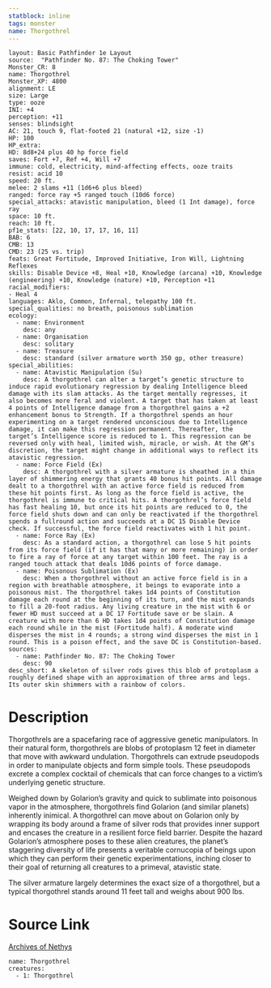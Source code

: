 ```yaml
---
statblock: inline
tags: monster
name: Thorgothrel
---
```

```statblock
layout: Basic Pathfinder 1e Layout
source:  "Pathfinder No. 87: The Choking Tower"
Monster_CR: 8
name: Thorgothrel
Monster_XP: 4800
alignment: LE
size: Large
type: ooze
INI: +4
perception: +11
senses: blindsight
AC: 21, touch 9, flat-footed 21 (natural +12, size -1)
HP: 100
HP_extra: 
HD: 8d8+24 plus 40 hp force field
saves: Fort +7, Ref +4, Will +7
immune: cold, electricity, mind-affecting effects, ooze traits
resist: acid 10
speed: 20 ft.
melee: 2 slams +11 (1d6+6 plus bleed)
ranged: force ray +5 ranged touch (10d6 force)
special_attacks: atavistic manipulation, bleed (1 Int damage), force ray
space: 10 ft.
reach: 10 ft.
pf1e_stats: [22, 10, 17, 17, 16, 11]
BAB: 6
CMB: 13
CMD: 23 (25 vs. trip)
feats: Great Fortitude, Improved Initiative, Iron Will, Lightning Reflexes
skills: Disable Device +8, Heal +10, Knowledge (arcana) +10, Knowledge (engineering) +10, Knowledge (nature) +10, Perception +11
racial_modifiers:
- Heal 4
languages: Aklo, Common, Infernal, telepathy 100 ft.
special_qualities: no breath, poisonous sublimation
ecology:
  - name: Environment
    desc: any
  - name: Organisation
    desc: solitary
  - name: Treasure
    desc: standard (silver armature worth 350 gp, other treasure)
special_abilities:
  - name: Atavistic Manipulation (Su)
    desc: A thorgothrel can alter a target’s genetic structure to induce rapid evolutionary regression by dealing Intelligence bleed damage with its slam attacks. As the target mentally regresses, it also becomes more feral and violent. A target that has taken at least 4 points of Intelligence damage from a thorgothrel gains a +2 enhancement bonus to Strength. If a thorgothrel spends an hour experimenting on a target rendered unconscious due to Intelligence damage, it can make this regression permanent. Thereafter, the target’s Intelligence score is reduced to 1. This regression can be reversed only with heal, limited wish, miracle, or wish. At the GM’s discretion, the target might change in additional ways to reflect its atavistic regression.
  - name: Force Field (Ex)
    desc: A thorgothrel with a silver armature is sheathed in a thin layer of shimmering energy that grants 40 bonus hit points. All damage dealt to a thorgothrel with an active force field is reduced from these hit points first. As long as the force field is active, the thorgothrel is immune to critical hits. A thorgothrel’s force field has fast healing 10, but once its hit points are reduced to 0, the force field shuts down and can only be reactivated if the thorgothrel spends a fullround action and succeeds at a DC 15 Disable Device check. If successful, the force field reactivates with 1 hit point.
  - name: Force Ray (Ex)
    desc: As a standard action, a thorgothrel can lose 5 hit points from its force field (if it has that many or more remaining) in order to fire a ray of force at any target within 100 feet. The ray is a ranged touch attack that deals 10d6 points of force damage.
  - name: Poisonous Sublimation (Ex)
    desc: When a thorgothrel without an active force field is in a region with breathable atmosphere, it beings to evaporate into a poisonous mist. The thorgothrel takes 1d4 points of Constitution damage each round at the beginning of its turn, and the mist expands to fill a 20-foot radius. Any living creature in the mist with 6 or fewer HD must succeed at a DC 17 Fortitude save or be slain. A creature with more than 6 HD takes 1d4 points of Constitution damage each round while in the mist (Fortitude half). A moderate wind disperses the mist in 4 rounds; a strong wind disperses the mist in 1 round. This is a poison effect, and the save DC is Constitution-based.
sources:
  - name: Pathfinder No. 87: The Choking Tower
    desc: 90
desc_short: A skeleton of silver rods gives this blob of protoplasm a roughly defined shape with an approximation of three arms and legs. Its outer skin shimmers with a rainbow of colors.
```
# Description
Thorgothrels are a spacefaring race of aggressive genetic manipulators. In their natural form, thorgothrels are blobs of protoplasm 12 feet in diameter that move with awkward undulation. Thorgothrels can extrude pseudopods in order to manipulate objects and form simple tools. These pseudopods excrete a complex cocktail of chemicals that can force changes to a victim’s underlying genetic structure.

Weighed down by Golarion’s gravity and quick to sublimate into poisonous vapor in the atmosphere, thorgothrels find Golarion (and similar planets) inherently inimical. A thorgothrel can move about on Golarion only by wrapping its body around a frame of silver rods that provides inner support and encases the creature in a resilient force field barrier. Despite the hazard Golarion’s atmosphere poses to these alien creatures, the planet’s staggering diversity of life presents a veritable cornucopia of beings upon which they can perform their genetic experimentations, inching closer to their goal of returning all creatures to a primeval, atavistic state.

The silver armature largely determines the exact size of a thorgothrel, but a typical thorgothrel stands around 11 feet tall and weighs about 900 lbs.
# Source Link
[Archives of Nethys](https://aonprd.com/MonsterDisplay.aspx?ItemName=Thorgothrel)
```encounter-table
name: Thorgothrel
creatures:
  - 1: Thorgothrel
```
